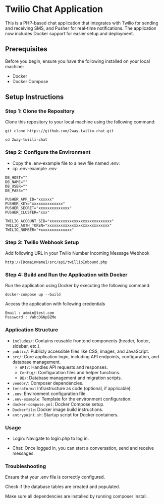 # Twilio Chat Application

This is a PHP-based chat application that integrates with Twilio for sending and receiving SMS, and Pusher for real-time notifications. The application now includes Docker support for easier setup and deployment.

## Prerequisites

Before you begin, ensure you have the following installed on your local machine:

- Docker
- Docker Compose

## Setup Instructions

### Step 1: Clone the Repository

Clone this repository to your local machine using the following command:

```
git clone https://github.com/2way-twilio-chat.git

cd 2way-twiili-chat
```


### Step 2: Configure the Environment

- Copy the .env-example file to a new file named .env:
- cp .env-example .env

```
DB_HOST=""
DB_NAME=""
DB_USER=""
DB_PASS=""

PUSHER_APP_ID="xxxxxx"
PUSHER_KEY="xxxxxxxxxxxxxx"
PUSHER_SECRET="xxxxxxxxxxxxxx"
PUSHER_CLUSTER="xxx"

TWILIO_ACCOUNT_SID="xxxxxxxxxxxxxxxxxxxxxxxxxxxx"
TWILIO_AUTH_TOKEN="xxxxxxxxxxxxxxxxxxxxxxxxxxxx"
TWILIO_NUMBER="+xxxxxxxxxxxxxx"
```

### Step 3: Twilio Webhook Setup

Add following URL in your Twilio Number Incoming Message Webhook
```
http://[DomainName]/src/api/twillioInbound.php
```
### Step 4: Build and Run the Application with Docker

Run the application using Docker by executing the following command:

```
docker-compose up --build
```

Access the application with following credentials

```
Email : admin@test.com
Password : VahcDGNpBZMe
```
### Application Structure

- `includes/`: Contains reusable frontend components (header, footer, sidebar, etc.).
- `public/`: Publicly accessible files like CSS, images, and JavaScript.
- `src/`: Core application logic, including API endpoints, configuration, and database management.
    - `API/`: Handles API requests and responses.
    - `Config/`: Configuration files and helper functions.
    - `DB/`: Database management and migration scripts.
- `vendor/`: Composer dependencies.
- `terraform/`: Infrastructure as code (optional, if applicable).
- `.env`: Environment configuration file.
- `.env-example`: Template for the environment configuration.
- `docker-compose.yml`: Docker Compose setup.
- `Dockerfile`: Docker image build instructions.
- `entrypoint.sh`: Startup script for Docker containers.


### Usage

- Login: 
Navigate to login.php to log in.

- Chat: 
Once logged in, you can start a conversation, send and receive messages.


### Troubleshooting

Ensure that your .env file is correctly configured.

Check if the database tables are created and populated.

Make sure all dependencies are installed by running composer install.

